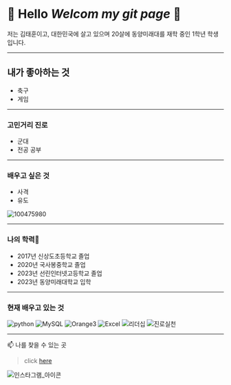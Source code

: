 # :wave: Hello *Welcom my git page* :wave:
저는 김태훈이고, 대한민국에 살고 있으며 20살에 동양미래대를 재학 중인 1학년 학생입니다.
___
## 내가 좋아하는 것
- 축구
- 게임
___
### 고민거리 진로
- 군대
- 전공 공부
___
### 배우고 싶은 것
- 사격
- 유도

![100475980](https://github.com/qoxmaos/qoxmaos/assets/144201239/593d7144-6c24-4caa-b26b-a866790f9c98)
___
### 나의 학력🏫
- 2017년 신상도초등학교 졸업
- 2020년 국사봉중학교 졸업
- 2023년 선린인터넷고등학교 졸업
- 2023년 동양미래대학교 입학
___
### 현재 배우고 있는 것
![python](https://img.shields.io/badge/P-python-red)
![MySQL](https://img.shields.io/badge/M-MySQL-blue)
![Orange3](https://img.shields.io/badge/O-Orange3-orange)
![Excel](https://img.shields.io/badge/E-Excel-green)
![리더십](https://img.shields.io/badge/L-리더십-yellow)
![진로실천](https://img.shields.io/badge/C-진로실천-purple)
___
📫 나를 찾을 수 있는 곳 
> click [here](https://www.instagram.com/)

![인스타그램_아이콘](https://github.com/qoxmaos/qoxmaos/assets/144201239/24c8c34d-d890-46df-8634-023ad6f3d5eb)
